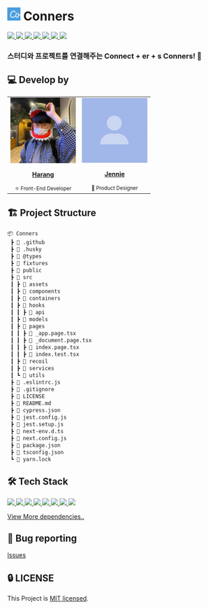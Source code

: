 # <img src="./images/conners.png" width="30px" height="30px"> Conners

<a href="https://github.com/jennie-harang/Conners/actions/workflows/ci.yml">
  <img src="https://img.shields.io/github/workflow/status/jennie-harang/Conners/CI?label=CI&logo=GitHub&style=flat-square" />
</a>

<a href="https://codecov.io/gh/jennie-harang/Conners">
  <img src="https://codecov.io/gh/jennie-harang/Conners/branch/main/graph/badge.svg?token=hxDPxQyLYa"/>
</a>

<a href="https://dashboard.cypress.io/projects/oj7cg1/runs">
  <img src="https://img.shields.io/endpoint?url=https://dashboard.cypress.io/badge/simple/oj7cg1&style=flat-square&logo=cypress">
</a>

<a href="https://main--628f96cff42ef5004a46c62a.chromatic.com">
  <img src="https://raw.githubusercontent.com/storybooks/brand/master/badge/badge-storybook.svg">
</a>

<a href="https://github.com/jennie-harang/Conners/issues?q=is%3Aissue+is%3Aopen+sort%3Aupdated-desc">
  <img src="https://img.shields.io/github/issues/jennie-harang/Conners?style=flat-square" />
</a>

<a href="https://github.com/jennie-harang/Conners/blob/main/LICENSE">
  <img src="https://img.shields.io/github/license/jennie-harang/Conners?style=flat-square">
</a>

<a href="#">
  <img src="https://img.shields.io/github/repo-size/jennie-harang/Conners?logo=yarn&style=flat-square">
</a>

### 스터디와 프로젝트를 연결해주는 Connect + er + s Conners! 🎨

## 💻 Develop by

<table>
  <tr>
    <td align="center"><a href="https://github.com/saseungmin"><img src="./images/profile.jpeg" width="150x;" alt=""/><br /><p><b>Harang</b></p></a><small>⚛️ Front-End Developer</small></td>
    <td align="center"><a href="https://github.com/jooseyoung"><img src="./images/mock-profile.png" width="150px;" alt=""/><br /><p><b>Jennie</b></p></a><small>🎨 Product Designer</small></td>
  </tr>
</table>

## 🏗 Project Structure

```
📦 Conners
 ┣ 📂 .github
 ┣ 📂 .husky
 ┣ 📂 @types
 ┣ 📂 fixtures
 ┣ 📂 public
 ┣ 📂 src
 ┃ ┣ 📂 assets
 ┃ ┣ 📂 components
 ┃ ┣ 📂 containers
 ┃ ┣ 📂 hooks
 ┃ ┃ ┣ 📂 api
 ┃ ┣ 📂 models
 ┃ ┣ 📂 pages
 ┃ ┃ ┣ 📜 _app.page.tsx
 ┃ ┃ ┣ 📜 _document.page.tsx
 ┃ ┃ ┣ 📜 index.page.tsx
 ┃ ┃ ┣ 📜 index.test.tsx
 ┃ ┣ 📂 recoil
 ┃ ┣ 📂 services
 ┃ ┗ 📂 utils
 ┣ 📜 .eslintrc.js
 ┣ 📜 .gitignore
 ┣ 📜 LICENSE
 ┣ 📜 README.md
 ┣ 📜 cypress.json
 ┣ 📜 jest.config.js
 ┣ 📜 jest.setup.js
 ┣ 📜 next-env.d.ts
 ┣ 📜 next.config.js
 ┣ 📜 package.json
 ┣ 📜 tsconfig.json
 ┗ 📜 yarn.lock
```

## 🛠 Tech Stack

<a href="#">
  <img src="https://img.shields.io/github/package-json/dependency-version/jennie-harang/Conners/next?logo=next.js&style=for-the-badge">
</a>
<a href="#">
  <img src="https://img.shields.io/github/package-json/dependency-version/jennie-harang/Conners/react?logo=react&style=for-the-badge">
</a>
<a href="#">
  <img src="https://img.shields.io/github/package-json/dependency-version/jennie-harang/Conners/@tanstack/react-query?logo=react-query&style=for-the-badge">
</a>
<a href="#">
  <img src="https://img.shields.io/github/package-json/dependency-version/jennie-harang/Conners/recoil?style=for-the-badge">
</a>
<a href="#">
  <img src="https://img.shields.io/github/package-json/dependency-version/jennie-harang/Conners/firebase?logo=firebase&style=for-the-badge">
</a>
<a href="#">
  <img src="https://img.shields.io/github/package-json/dependency-version/jennie-harang/Conners/@emotion/react?label=emotion&logo=%F0%9F%91%A9%E2%80%8D%F0%9F%8E%A4&style=for-the-badge">
</a>
<a href="#">
  <img src="https://img.shields.io/github/package-json/dependency-version/jennie-harang/Conners/dev/jest?logo=jest&logoColor=%23C21325&style=for-the-badge">
</a>
<a href="#">
  <img src="https://img.shields.io/github/package-json/dependency-version/jennie-harang/Conners/dev/cypress?logo=cypress&style=for-the-badge">
</a>

[View More dependencies..](https://github.com/jennie-harang/Conners/blob/main/package.json)

## 🐛 Bug reporting
[Issues](https://github.com/jennie-harang/Conners/issues?q=is%3Aissue+is%3Aopen+sort%3Aupdated-desc)

## 🔒 LICENSE
This Project is [MIT licensed](https://github.com/jennie-harang/Conners/blob/main/LICENSE).
